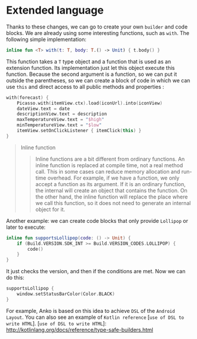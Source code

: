 # Extended language

Thanks to these changes, we can go to create your own `builder` and code blocks. We are already using some interesting functions, such as `with`. The following simple implementation:

```kotlin
inline fun <T> with(t: T, body: T.() -> Unit) { t.body() }
```

This function takes a `T` type object and a function that is used as an extension function. Its implementation just let this object execute this function. Because the second argument is a function, so we can put it outside the parentheses, so we can create a block of code in which we can use `this` and direct access to all public methods and properties :

```kotlin
with(forecast) {
	Picasso.with(itemView.ctx).load(iconUrl).into(iconView)
	dateView.text = date
	descriptionView.text = description
	maxTemperatureView.text = "$high"
	minTemperatureView.text = "$low"
	itemView.setOnClickListener { itemClick(this) }
}
```

> Inline function
>> Inline functions are a bit different from ordinary functions. An inline function is replaced at compile time, not a real method call. This in some cases can reduce memory allocation and run-time overhead. For example, if we have a function, we only accept a function as its argument. If it is an ordinary function, the internal will create an object that contains the function. On the other hand, the inline function will replace the place where we call this function, so it does not need to generate an internal object for it.

Another example: we can create code blocks that only provide `Lollipop` or later to execute:

```kotlin
inline fun supportsLollipop(code: () -> Unit) {
	if (Build.VERSION.SDK_INT >= Build.VERSION_CODES.LOLLIPOP) {
		code()
	}
}
```

It just checks the version, and then if the conditions are met. Now we can do this:

```kotlin
supportsLollipop {
	window.setStatusBarColor(Color.BLACK)
}
```

For example, Anko is based on this idea to achieve `DSL` of the `Android Layout`. You can also see an example of  `Kotlin reference` [`use of DSL to write HTML`].
[`use of DSL to write HTML`]: http://kotlinlang.org/docs/reference/type-safe-builders.html
